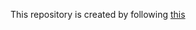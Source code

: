 This repository is created by following [this](https://dev.to/alexeagleson/how-to-create-and-publish-a-react-component-library-2oe)